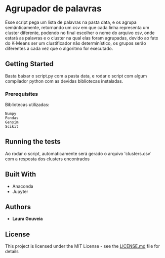 # Agrupador de palavras

Esse script pega um lista de palavras na pasta data, e os agrupa semânticamente, retornando um csv em que cada linha representa um cluster diferente, podendo no final escolher o nome do arquivo csv, onde estará as palavras e o cluster na qual elas foram agrupadas, devido ao fato do K-Means ser um clustificador não determinístico, os grupos serão diferentes a cada vez que o algoritmo for executado. 
 
## Getting Started

Basta baixar o script.py com a pasta data, e rodar o script com algum compilador python com as devidas bibliotecas instaladas.

### Prerequisites

Bibliotecas utilizadas:
```
Numpy  
Pandas  
Gensim  
Scikit  
```

## Running the tests

Ao rodar o script, automaticamente será gerado o arquivo 'clusters.csv' com a resposta dos clusters encontrados

## Built With

* Anaconda
* Jupyter


## Authors

* **Laura Gouveia** 

## License

This project is licensed under the MIT License - see the [LICENSE.md](LICENSE.md) file for details


